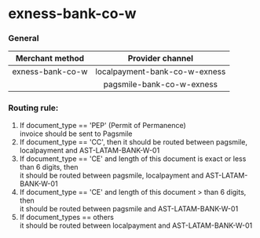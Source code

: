 # exness-bank-co-w 
### General

| Merchant method  |       Provider channel        |
|------------------|:-----------------------------:|
| exness-bank-co-w | localpayment-bank-co-w-exness |
|                  |   pagsmile-bank-co-w-exness   |

### Routing rule:
1. If document_type == 'PEP' (Permit of Permanence)      <br>
   invoice should be sent to Pagsmile
2. If document_type == 'CC', then
   it should be routed between pagsmile, localpayment and AST-LATAM-BANK-W-01
3. If document_type == 'CE' and length of this document is exact or less than 6 digits, then  <br> 
   it should be routed between pagsmile, localpayment and AST-LATAM-BANK-W-01
4. If document_type == 'CE' and length of this document > than 6 digits, then  <br> 
   it should be routed between pagsmile and AST-LATAM-BANK-W-01
5. If document_types == others <br> 
   it should be routed between localpayment and AST-LATAM-BANK-W-01
